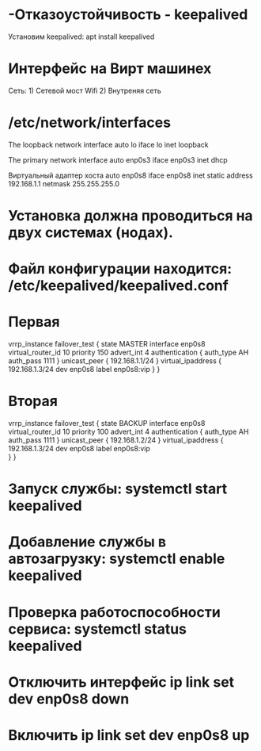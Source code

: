 # -Отказоустойчивость - keepalived
Установим keepalived: apt install keepalived

# Интерфейс на Вирт машинех 
Сеть: 1) Сетевой мост Wifi 2) Внутреняя сеть 

# /etc/network/interfaces
The loopback network interface
auto lo
iface lo inet loopback

 The primary network interface
auto enp0s3
iface enp0s3 inet dhcp

 Виртуальный адаптер хоста
auto enp0s8
iface enp0s8 inet static
address 192.168.1.1
netmask 255.255.255.0

# Установка должна проводиться на двух системах (нодах).
# Файл конфигурации находится: /etc/keepalived/keepalived.conf

# Первая
vrrp_instance failover_test {
state MASTER
interface enp0s8
virtual_router_id 10
priority 150
advert_int 4
authentication {
auth_type AH
auth_pass 1111
}
unicast_peer {
192.168.1.1/24
}
virtual_ipaddress {
192.168.1.3/24 dev enp0s8 label enp0s8:vip
}
}

# Вторая

vrrp_instance failover_test {
state BACKUP
interface enp0s8
virtual_router_id 10
priority 100
advert_int 4
authentication {
auth_type AH
auth_pass 1111
}
unicast_peer {
192.168.1.2/24
}
virtual_ipaddress {
192.168.1.3/24 dev enp0s8 label enp0s8:vip   
}
}

# Запуск службы: systemctl start keepalived
# Добавление службы в автозагрузку: systemctl enable keepalived
# Проверка работоспособности сервиса: systemctl status keepalived

# Отключить интерфейс ip link set dev enp0s8 down
# Включить ip link set dev enp0s8 up

